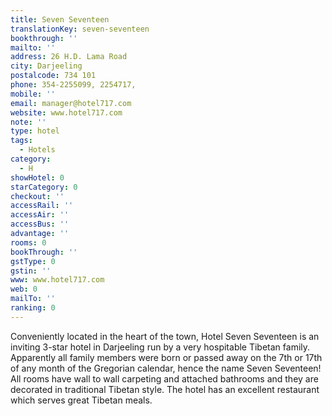 ```yaml
---
title: Seven Seventeen
translationKey: seven-seventeen
bookthrough: ''
mailto: ''
address: 26 H.D. Lama Road
city: Darjeeling
postalcode: 734 101
phone: 354-2255099, 2254717,
mobile: ''
email: manager@hotel717.com
website: www.hotel717.com
note: ''
type: hotel
tags:
  - Hotels
category:
  - H
showHotel: 0
starCategory: 0
checkout: ''
accessRail: ''
accessAir: ''
accessBus: ''
advantage: ''
rooms: 0
bookThrough: ''
gstType: 0
gstin: ''
www: www.hotel717.com
web: 0
mailTo: ''
ranking: 0
---
```







Conveniently located in the heart of the town, Hotel Seven Seventeen is an inviting 3-star hotel in Darjeeling run by a very hospitable Tibetan family. Apparently all family members were born or passed away on the 7th or 17th of any month of the Gregorian calendar, hence the name Seven Seventeen! All rooms have wall to wall carpeting and attached bathrooms and they are decorated in traditional Tibetan style. The hotel has an excellent restaurant which serves great Tibetan meals.